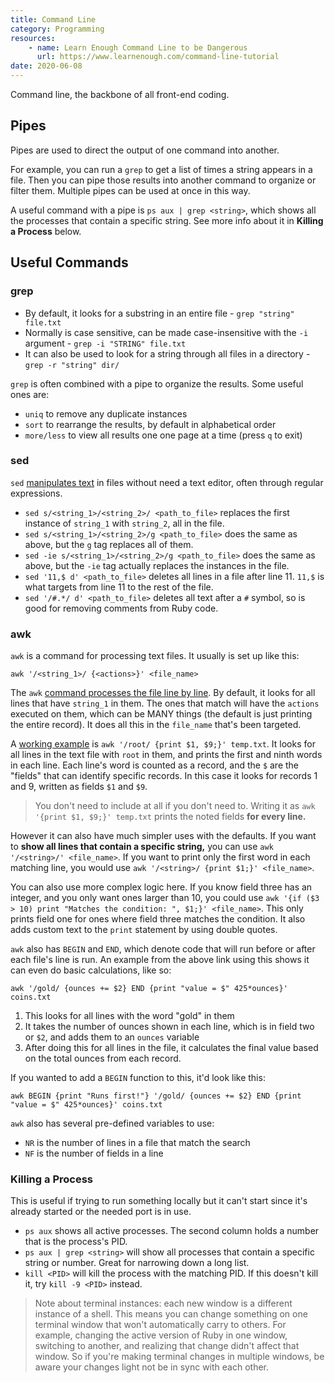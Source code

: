 ```yaml
---
title: Command Line
category: Programming
resources:
    - name: Learn Enough Command Line to be Dangerous
      url: https://www.learnenough.com/command-line-tutorial
date: 2020-06-08
---
```


Command line, the backbone of all front-end coding.

## Pipes

Pipes are used to direct the output of one command into another.

For example, you can run a `grep` to get a list of times a string appears in a file. Then you can pipe those results into another command to organize or filter them. Multiple pipes can be used at once in this way.

A useful command with a pipe is `ps aux | grep <string>`, which shows all the processes that contain a specific string. See more info about it in **Killing a Process** below.

## Useful Commands

### grep

* By default, it looks for a substring in an entire file - `grep "string" file.txt`
* Normally is case sensitive, can be made case-insensitive with the `-i` argument - `grep -i "STRING" file.txt`
* It can also be used to look for a string through all files in a directory - `grep -r "string" dir/`

`grep` is often combined with a pipe to organize the results. Some useful ones are:

* `uniq` to remove any duplicate instances
* `sort` to rearrange the results, by default in alphabetical order
* `more/less` to view all results one one page at a time (press `q` to exit)

### sed

`sed` [manipulates text](https://www.linode.com/docs/tools-reference/tools/manipulate-text-from-the-command-line-with-sed/) in files without need a text editor, often through regular expressions.

* `sed s/<string_1>/<string_2>/ <path_to_file>` replaces the first instance of `string_1` with `string_2`, all in the file.
* `sed s/<string_1>/<string_2>/g <path_to_file>` does the same as above, but the `g` tag replaces all of them.
* `sed -ie s/<string_1>/<string_2>/g <path_to_file>` does the same as above, but the `-ie` tag actually replaces the instances in the file.
* `sed '11,$ d' <path_to_file>` deletes all lines in a file after line 11. `11,$` is what targets from line 11 to the rest of the file.
* `sed '/#.*/ d' <path_to_file>` deletes all text after a `#` symbol, so is good for removing comments from Ruby code.

### awk

`awk` is a command for processing text files. It usually is set up like this:

```
awk '/<string_1>/ {<actions>}' <file_name>
```

The `awk` [command processes the file line by line](https://en.wikibooks.org/wiki/An_Awk_Primer/Awk_Command-Line_Examples). By default, it looks for all lines that have `string_1` in them. The ones that match will have the `actions` executed on them, which can be MANY things (the default is just printing the entire record). It does all this in the `file_name` that's been targeted.

A [working example](https://quickleft.com/blog/command-line-tutorials-sed-awk/) is `awk '/root/ {print $1, $9;}' temp.txt`. It looks for all lines in the text file with `root` in them, and prints the first and ninth words in each line. Each line's word is counted as a record, and the `$` are the "fields" that can identify specific records. In this case it looks for records 1 and 9, written as fields `$1` and `$9`.

> You don't need to include <string> at all if you don't need to. Writing it as `awk '{print $1, $9;}' temp.txt` prints the noted fields **for every line.**

However it can also have much simpler uses with the defaults. If you want to **show all lines that contain a specific string,** you can use `awk '/<string>/' <file_name>`. If you want to print only the first word in each matching line, you would use `awk '/<string>/ {print $1;}' <file_name>`.

You can also use more complex logic here. If you know field three has an integer, and you only want ones larger than 10, you could use `awk '{if ($3 > 10) print "Matches the condition: ", $1;}' <file_name>`. This only prints field one for ones where field three matches the condition. It also adds custom text to the `print` statement by using double quotes.

`awk` also has `BEGIN` and `END`, which denote code that will run before or after each file's line is run. An example from the above link using this shows it can even do basic calculations, like so:

```
awk '/gold/ {ounces += $2} END {print "value = $" 425*ounces}' coins.txt
```

1. This looks for all lines with the word "gold" in them
2. It takes the number of ounces shown in each line, which is in field two or `$2`, and adds them to an `ounces` variable
3. After doing this for all lines in the file, it calculates the final value based on the total ounces from each record.

If you wanted to add a `BEGIN` function to this, it'd look like this:

```
awk BEGIN {print "Runs first!"} '/gold/ {ounces += $2} END {print "value = $" 425*ounces}' coins.txt
```

`awk` also has several pre-defined variables to use:

* `NR` is the number of lines in a file that match the search
* `NF` is the number of fields in a line

### Killing a Process

This is useful if trying to run something locally but it can't start since it's already started or the needed port is in use.

* `ps aux` shows all active processes. The second column holds a number that is the process's PID.
* `ps aux | grep <string>` will show all processes that contain a specific string or number. Great for narrowing down a long list.
* `kill <PID>` will kill the process with the matching PID. If this doesn't kill it, try `kill -9 <PID>` instead.

> Note about terminal instances: each new window is a different instance of a shell. This means you can change something on one terminal window that won't automatically carry to others. For example, changing the active version of Ruby in one window, switching to another, and realizing that change didn't affect that window. So if you're making terminal changes in multiple windows, be aware your changes light not be in sync with each other.
